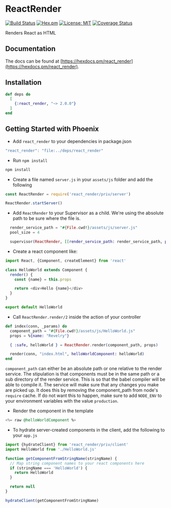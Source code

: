 # ReactRender

[![Build Status](https://travis-ci.org/revelrylabs/elixir_react_render.svg?branch=master)](https://travis-ci.org/revelrylabs/elixir_react_render)
[![Hex.pm](https://img.shields.io/hexpm/dt/react_render.svg)](https://hex.pm/packages/react_render)
[![License: MIT](https://img.shields.io/badge/License-MIT-yellow.svg)](https://opensource.org/licenses/MIT)
[![Coverage Status](https://coveralls.io/repos/github/revelrylabs/elixir_react_render/badge.svg)](https://coveralls.io/github/revelrylabs/elixir_react_render)

Renders React as HTML

## Documentation

The docs can
be found at [https://hexdocs.pm/react_render](https://hexdocs.pm/react_render).

## Installation

```elixir
def deps do
  [
    {:react_render, "~> 2.0.0"}
  ]
end
```

## Getting Started with Phoenix

- Add `react_render` to your dependencies in package.json

```js
"react_render": "file:../deps/react_render"
```

- Run `npm install`

```bash
npm install
```

- Create a file named `server.js` in your `assets/js` folder and add the following

```js
const ReactRender = require('react_render/priv/server')

ReactRender.startServer()
```

- Add `ReactRender` to your Supervisor as a child. We're using the absolute path to be sure where the file is.

```elixir
  render_service_path = "#{File.cwd!}/assets/js/server.js"
  pool_size = 4

  supervisor(ReactRender, [[render_service_path: render_service_path, pool_size: 4]])
```

- Create a react component like:

```js
import React, {Component, createElement} from 'react'

class HelloWorld extends Component {
  render() {
    const {name} = this.props

    return <div>Hello {name}</div>
  }
}

export default HelloWorld
```

- Call `ReactRender.render/2` inside the action of your controller

```elixir
def index(conn, _params) do
  component_path = "#{File.cwd!}/assets/js/HelloWorld.js"
  props = %{name: "Revelry"}

  { :safe, helloWorld } = ReactRender.render(component_path, props)

  render(conn, "index.html", helloWorldComponent: helloWorld)
end
```

`component_path` can either be an absolute path or one relative to the render service. The stipulation is that components must be in the same path or a sub directory of the render service. This is so that the babel compiler will be able to compile it. The service will make sure that any changes you make are picked up. It does this by removing the component_path from node's `require` cache. If do not want this to happen, make sure to add `NODE_ENV` to your environment variables with the value `production`.

- Render the component in the template

```elixir
<%= raw @helloWorldComponent %>
```

- To hydrate server-created components in the client, add the following to your `app.js`

```js
import {hydrateClient} from 'react_render/priv/client'
import HelloWorld from './HelloWorld.js'

function getComponentFromStringName(stringName) {
  // Map string component names to your react components here
  if (stringName === 'HelloWorld') {
    return HelloWorld
  }

  return null
}

hydrateClient(getComponentFromStringName)
```
